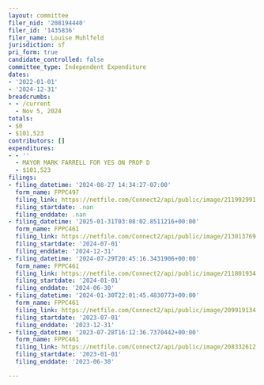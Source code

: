```yaml
---
layout: committee
filer_nid: '208194440'
filer_id: '1435836'
filer_name: Louise Muhlfeld
jurisdiction: sf
pri_form: true
candidate_controlled: false
committee_type: Independent Expenditure
dates:
- '2022-01-01'
- '2024-12-31'
breadcrumbs:
- - /current
  - Nov 5, 2024
totals:
- $0
- $101,523
contributors: []
expenditures:
- - ''
  - MAYOR MARK FARRELL FOR YES ON PROP D
  - $101,523
filings:
- filing_datetime: '2024-08-27 14:34:27-07:00'
  form_name: FPPC497
  filing_link: https://netfile.com/Connect2/api/public/image/211992991
  filing_startdate: .nan
  filing_enddate: .nan
- filing_datetime: '2025-01-31T03:08:02.8511216+00:00'
  form_name: FPPC461
  filing_link: https://netfile.com/Connect2/api/public/image/213013769
  filing_startdate: '2024-07-01'
  filing_enddate: '2024-12-31'
- filing_datetime: '2024-07-29T20:45:16.3431906+00:00'
  form_name: FPPC461
  filing_link: https://netfile.com/Connect2/api/public/image/211801934
  filing_startdate: '2024-01-01'
  filing_enddate: '2024-06-30'
- filing_datetime: '2024-01-30T22:01:45.4830773+00:00'
  form_name: FPPC461
  filing_link: https://netfile.com/Connect2/api/public/image/209919134
  filing_startdate: '2023-07-01'
  filing_enddate: '2023-12-31'
- filing_datetime: '2023-07-28T16:12:36.7370442+00:00'
  form_name: FPPC461
  filing_link: https://netfile.com/Connect2/api/public/image/208332612
  filing_startdate: '2023-01-01'
  filing_enddate: '2023-06-30'

---
```

